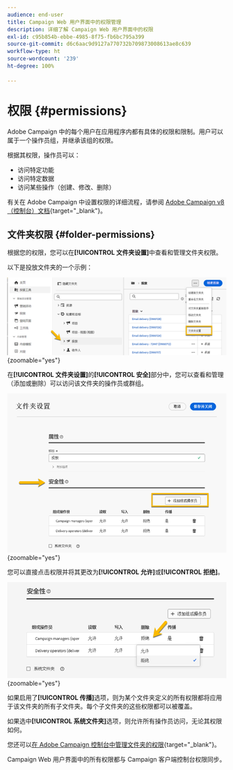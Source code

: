```yaml
---
audience: end-user
title: Campaign Web 用户界面中的权限管理
description: 详细了解 Campaign Web 用户界面中的权限
exl-id: c95b854b-ebbe-4985-8f75-fb6bc795a399
source-git-commit: d6c6aac9d9127a770732b709873008613ae8c639
workflow-type: ht
source-wordcount: '239'
ht-degree: 100%

---
```


# 权限 {#permissions}

Adobe Campaign 中的每个用户在应用程序内都有具体的权限和限制。用户可以属于一个操作员组，并继承该组的权限。

根据其权限，操作员可以：

* 访问特定功能
* 访问特定数据
* 访问某些操作（创建、修改、删除）

有关在 Adobe Campaign 中设置权限的详细流程，请参阅 [Adobe Campaign v8（控制台）文档](https://experienceleague.adobe.com/zh-hans/docs/campaign/campaign-v8/admin/permissions/gs-permissions){target="_blank"}。

## 文件夹权限 {#folder-permissions}

根据您的权限，您可以在&#x200B;**[!UICONTROL 文件夹设置]**&#x200B;中查看和管理文件夹权限。

以下是投放文件夹的一个示例：

![Adobe Campaign 中的文件夹设置示例](assets/folder_settings.png){zoomable="yes"}

在&#x200B;**[!UICONTROL 文件夹设置]**&#x200B;的&#x200B;**[!UICONTROL 安全]**&#x200B;部分中，您可以查看和管理（添加或删除）可以访问该文件夹的操作员或群组。

![Adobe Campaign 中的文件夹安全设置示例](assets/folder_security.png){zoomable="yes"}

您可以直接点击权限并将其更改为&#x200B;**[!UICONTROL 允许]**&#x200B;或&#x200B;**[!UICONTROL 拒绝]**。

![文件夹安全设置中权限被拒绝的示例](assets/folder_security_denied.png){zoomable="yes"}

如果启用了&#x200B;**[!UICONTROL 传播]**&#x200B;选项，则为某个文件夹定义的所有权限都将应用于该文件夹的所有子文件夹。每个子文件夹的这些权限都可以被覆盖。

如果选中&#x200B;**[!UICONTROL 系统文件夹]**&#x200B;选项，则允许所有操作员访问，无论其权限如何。

您还可以[在 Adobe Campaign 控制台中管理文件夹的权限](https://experienceleague.adobe.com/zh-hans/docs/campaign/campaign-v8/admin/permissions/folder-permissions){target="_blank"}。

Campaign Web 用户界面中的所有权限都与 Campaign 客户端控制台权限同步。